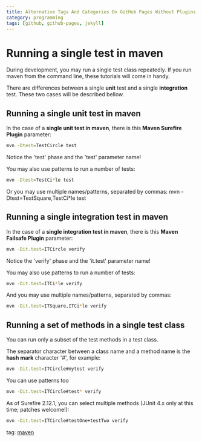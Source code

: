 ```yaml
---
title: Alternative Tags And Categories On GitHub Pages Without Plugins
category: programming
tags: [github, github-pages, jekyll]
---
```





# Running a single test in maven

During development, you may run a single test class repeatedly.
If you run maven from the command line, these tutorials will come in handy.

There are differences between a single **unit** test and a single **integration** test.
These two cases will be described bellow.

## Running a single unit test in maven
In the case of a **single unit test in maven**, there is this **Maven Surefire Plugin** parameter:

```sh
mvn -Dtest=TestCircle test
```

Notice the 'test' phase and the 'test' parameter name!

You may also use patterns to run a number of tests:

```sh
mvn -Dtest=TestCi*le test
```

Or you may use multiple names/patterns, separated by commas:
  mvn -Dtest=TestSquare,TestCi*le test

## Running a single integration test in maven
In the case of a **single integration test in maven**, there is this **Maven Failsafe Plugin** parameter:

```sh
mvn -Dit.test=ITCircle verify
```

Notice the 'verify' phase and the 'it.test' parameter name!

You may also use patterns to run a number of tests:

```sh
mvn -Dit.test=ITCi*le verify
```

And you may use multiple names/patterns, separated by commas:

```sh
mvn -Dit.test=ITSquare,ITCi*le verify
```

## Running a set of methods in a single test class
You can run only a subset of the test methods in a test class.

The separator character between a class name and a method name is the **hash mark** character '#', for example:
```sh
mvn -Dit.test=ITCircle#mytest verify
```

You can use patterns too

```sh
mvn -Dit.test=ITCircle#test* verify
```

As of Surefire 2.12.1, you can select multiple methods (JUnit 4.x only at this time; patches welcome!):

```sh
mvn -Dit.test=ITCircle#testOne+testTwo verify
```

tag: [maven](tag/maven)
